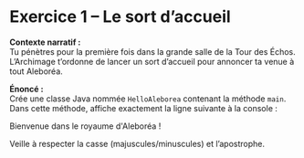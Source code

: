 # Exercice 1 – Le sort d’accueil

**Contexte narratif :**  
Tu pénètres pour la première fois dans la grande salle de la Tour des Échos. L’Archimage t’ordonne de lancer un sort d’accueil pour annoncer ta venue à tout Aleboréa.

**Énoncé :**  
Crée une classe Java nommée `HelloAleborea` contenant la méthode `main`. Dans cette méthode, affiche exactement la ligne suivante à la console :

Bienvenue dans le royaume d'Aleboréa !

Veille à respecter la casse (majuscules/minuscules) et l’apostrophe.  
